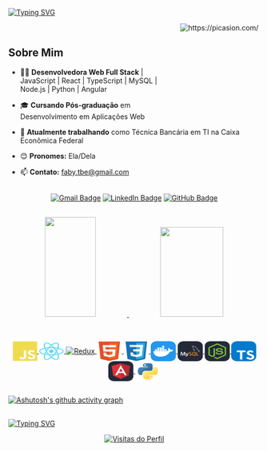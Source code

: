 [![Typing SVG](https://readme-typing-svg.herokuapp.com/?color=ffd700&size=35&center=true&vCenter=true&width=1000&lines=Olá,+Me+chamo+Fabiana+Ignácio.;Seja+muito+bem-vindo+ao+meu+GitHub!!!+❤️)](https://git.io/typing-svg)

<a href="https://picasion.com/"><img src="https://i.picasion.com/pic92/c88b8dc6b9d002e35fc0a9561109d809.gif" align="right" width="160" height="160" border="0" alt="https://picasion.com/" /></a><br />

##

## Sobre Mim

- 👩‍💻 **Desenvolvedora Web Full Stack** | JavaScript | React | TypeScript | MySQL | Node.js | Python | Angular
- 🎓 **Cursando Pós-graduação** em Desenvolvimento em Aplicações Web  
- 💼 **Atualmente trabalhando** como Técnica Bancária em TI na Caixa Econômica Federal  
- 😊 **Pronomes:** Ela/Dela  
- 📫 **Contato:** faby.tbe@gmail.com  


  ##
  
<div align="center">
  
[![Gmail Badge](https://img.shields.io/badge/Gmail-D14836?style=for-the-badge&logo=gmail&logoColor=white)](mailto:faby.tbe@gmail.com)
[![LinkedIn Badge](https://img.shields.io/badge/LinkedIn-0077B5?style=for-the-badge&logo=linkedin&logoColor=white)](https://www.linkedin.com/in/fabianaignacio/)
[![GitHub Badge](https://img.shields.io/badge/GitHub-100000?style=for-the-badge&logo=github&logoColor=white)](https://github.com/Ignacio-fabianamaria)
</div>

##

<div align="center">
  <a href="https://github.com/Ignacio-fabianamaria">   
  <img height="200em" width="45%" src="https://github-readme-stats.vercel.app/api/top-langs/?username=Ignacio-fabianamaria&layout=compact&langs_count=10&theme=highcontrast"/>
  <img height="180em" width="50%" src="https://github-readme-stats.vercel.app/api?username=Ignacio-fabianamaria&show_icons=true&theme=highcontrast&include_all_commits=true&count_private=true"/>
</div>

##

<div style="display: inline_block" align="center"><br>
  <img align="center" alt="JavaScript" title="JavaScript" height="40" width="50" src="https://raw.githubusercontent.com/devicons/devicon/master/icons/javascript/javascript-plain.svg">
  <img align="center" alt="React" title="React" height="40" width="50" src="https://raw.githubusercontent.com/devicons/devicon/master/icons/react/react-original.svg">
  <img align="center" alt="Redux" title="Redux" height="40" width="50" src="https://cdn.jsdelivr.net/gh/devicons/devicon/icons/redux/redux-original.svg">
  <img align="center" alt="HTML5" title="HTML5" height="40" width="50" src="https://raw.githubusercontent.com/devicons/devicon/master/icons/html5/html5-original.svg">
  <img align="center" alt="CSS3" title="CSS3" height="40" width="50" src="https://raw.githubusercontent.com/devicons/devicon/master/icons/css3/css3-original.svg">
  <img align="center" alt="Docker" title="Docker" height="40" width="50" src="https://github.com/tandpfun/skill-icons/blob/main/icons/Docker.svg">
  <img align="center" alt="MySQL" title="MySQL" height="40" width="50" src="https://github.com/tandpfun/skill-icons/blob/main/icons/MySQL-Dark.svg">
  <img align="center" alt="Node.js" title="Node.js" height="40" width="50" src="https://github.com/tandpfun/skill-icons/blob/main/icons/NodeJS-Dark.svg">
  <img align="center" alt="TypeScript" title="TypeScript" height="40" width="50" src="https://github.com/tandpfun/skill-icons/blob/main/icons/TypeScript.svg">
  <img align="center" alt="Angular" title="Angular" height="40" width="50" src="https://github.com/tandpfun/skill-icons/blob/main/icons/Angular-Dark.svg">
  <img align="center" alt="Python" title="Python" height="40" width="50" src="https://raw.githubusercontent.com/devicons/devicon/master/icons/python/python-original.svg">
</div>
  
  ##
    
[![Ashutosh's github activity graph](https://github-readme-activity-graph.vercel.app/graph?username=Ignacio-fabianamaria&theme=merko)](https://github.com/ashutosh00710/github-readme-activity-graph)
  
##
[![Typing SVG](https://readme-typing-svg.herokuapp.com/?color=ffd700&size=35&center=true&vCenter=true&width=1000&lines=❤️+❤️❤️+❤️❤️❤️+❤️❤️+❤️)](https://git.io/typing-svg)

  
<div align="center">
  
[![Visitas do Perfil](https://komarev.com/ghpvc/?username=Ignacio-fabianamaria)](https://github.com/Ignacio-fabianamaria)
  
  </div>  
  






